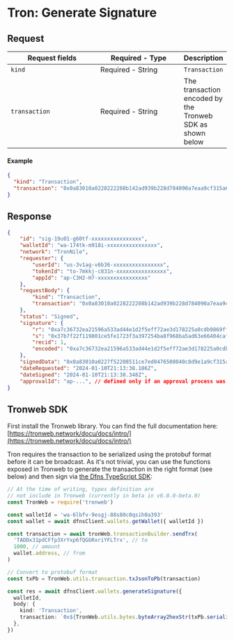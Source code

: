 # Tron: Generate Signature

## Request <a href="#request-body" id="request-body"></a>

<table data-full-width="false"><thead><tr><th width="204.33333333333331">Request fields</th><th width="191">Required - Type</th><th>Description</th></tr></thead><tbody><tr><td><code>kind</code></td><td>Required - String</td><td><code>Transaction</code></td></tr><tr><td><code>transaction</code></td><td>Required - String</td><td>The transaction encoded by the Tronweb SDK as shown below</td></tr></tbody></table>

#### Example

```json
{
  "kind": "Transaction",
  "transaction": "0x0a83010a0228222208b142ad939b228d784090a7eaa9cf315a65080112610a2d747970652e676f6f676c65617069732e636f6d2f70726f746f636f6c2e5472616e73666572436f6e747261637412300a15419d31b91d72b58d7c8c02a7124410e168989f372d12154102a69d5d85c05864dc6fd74f57db3fa37aff7b94180170b0d2e6a9cf31"
}
```

## Response <a href="#response" id="response"></a>

```json
{
    "id": "sig-19u01-g60tf-xxxxxxxxxxxxxxxx",
    "walletId": "wa-174tk-m918i-xxxxxxxxxxxxxxxx",
    "network": "TronNile",
    "requester": {
        "userId": "us-3v1ag-v6b36-xxxxxxxxxxxxxxxx",
        "tokenId": "to-7mkkj-c831n-xxxxxxxxxxxxxxxx",
        "appId": "ap-C3H2-H7-xxxxxxxxxxxxxxxx"
    },
    "requestBody": {
        "kind": "Transaction",
        "transaction": "0x0a83010a0228222208b142ad939b228d784090a7eaa9cf315a65080112610a2d747970652e676f6f676c65617069732e636f6d2f70726f746f636f6c2e5472616e73666572436f6e747261637412300a15419d31b91d72b58d7c8c02a7124410e168989f372d12154102a69d5d85c05864dc6fd74f57db3fa37aff7b94180170b0d2e6a9cf31"
    },
    "status": "Signed",
    "signature": {
        "r": "0xa7c36732ea21596a533ad44e1d2f5eff72ae3d178225a0cdb9869ff3954a3898",
        "s": "0x37b7f22f119801ce5fe1723f3a397254ba8f968ba5ad63e66404caf750666968",
        "recid": 1,
        "encoded": "0xa7c36732ea21596a533ad44e1d2f5eff72ae3d178225a0cdb9869ff3954a389837b7f22f119801ce5fe1723f3a397254ba8f968ba5ad63e66404caf7506669681c"
    },
    "signedData": "0x0a83010a0227f52208511ce7ed0476508040c8d9e1a9cf315a65080112610a2d747970652e676f6f676c65617069732e636f6d2f70726f746f636f6c2e5472616e73666572436f6e747261637412300a15419d31b91d72b58d7c8c02a7124410e168989f372d12154102a69d5d85c05864dc6fd74f57db3fa37aff7b94180170e884dea9cf311241a7c36732ea21596a533ad44e1d2f5eff72ae3d178225a0cdb9869ff3954a389837b7f22f119801ce5fe1723f3a397254ba8f968ba5ad63e66404caf7506669681c",
    "dateRequested": "2024-01-10T21:13:38.186Z",
    "dateSigned": "2024-01-10T21:13:38.348Z",
    "approvalId": "ap-...", // defined only if an approval process was triggered as the result of a policy ("status" will be "Pending" then)
}
```

## Tronweb SDK

First install the Tronweb library.  You can find the full documentation here: [https://tronweb.network/docu/docs/intro/](https://tronweb.network/docu/docs/intro/)

Tron requires the transaction to be serialized using the protobuf format before it can be broadcast. As it's not trivial, you can use the functions exposed in Tronweb to generate the transaction in the right format (see below) and then sign via [the Dfns TypeScript SDK](https://github.com/dfns/dfns-sdk-ts):

```typescript
// At the time of writing, types definition are
// not include in Tronweb (currently in beta in v6.0.0-beta.0)
const TronWeb = require('tronweb')

const walletId = 'wa-6lbfv-9esgj-88s80c0qsih0a393'
const wallet = await dfnsClient.wallets.getWallet({ walletId })

const transaction = await tronWeb.transactionBuilder.sendTrx(
  'TADDx31pdCFfp3XrYxp6fQGbRxriYFLTrx', // to
  1000, // amount
  wallet.address, // from
)

// Convert to protobuf format
const txPb = TronWeb.utils.transaction.txJsonToPb(transaction)

const res = await dfnsClient.wallets.generateSignature({
  walletId,
  body: {
    kind: 'Transaction',
    transaction: `0x${TronWeb.utils.bytes.byteArray2hexStr(txPb.serializeBinary())}`,
  },
})
```
